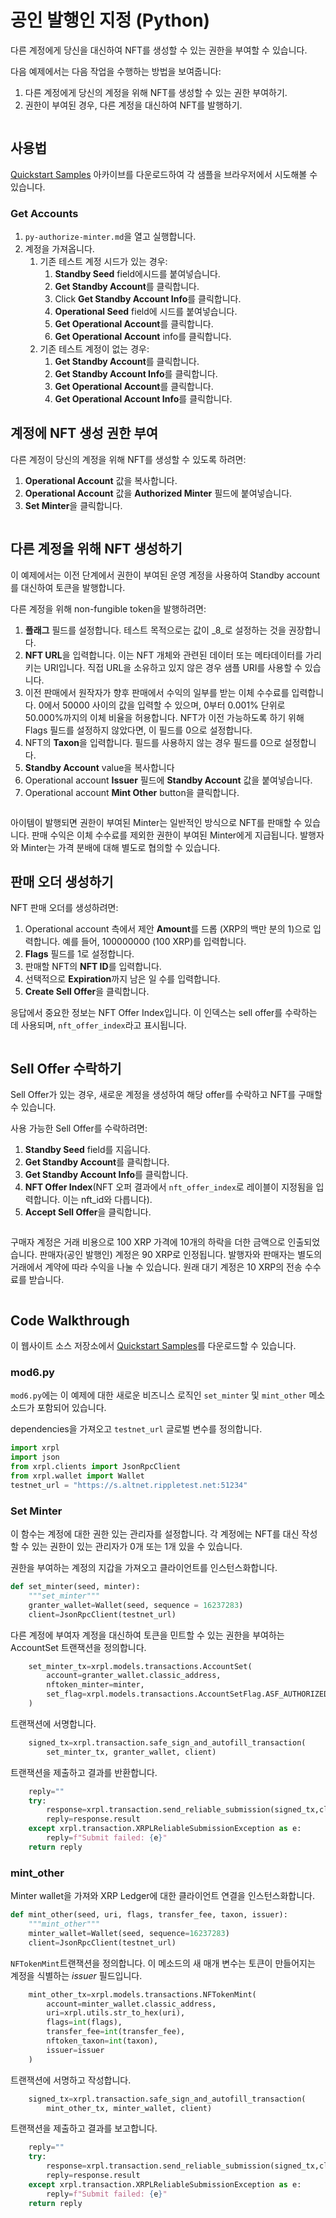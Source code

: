 # 공인 발행인 지정 (Python)

다른 계정에게 당신을 대신하여 NFT를 생성할 수 있는 권한을 부여할 수 있습니다.

다음 예제에서는 다음 작업을 수행하는 방법을 보여줍니다:

1. 다른 계정에게 당신의 계정을 위해 NFT를 생성할 수 있는 권한 부여하기.&#x20;
2. 권한이 부여된 경우, 다른 계정을 대신하여 NFT를 발행하기.&#x20;

<figure><img src="https://xrpl.org/img/quickstart-py30.png" alt=""><figcaption></figcaption></figure>

## 사용법 <a href="#usage" id="usage"></a>

[Quickstart Samples](https://github.com/XRPLF/xrpl-dev-portal/tree/master/content/\_code-samples/quickstart/py) 아카이브를 다운로드하여 각 샘플을 브라우저에서 시도해볼 수 있습니다.

### Get Accounts <a href="#get-accounts" id="get-accounts"></a>

1. `py-authorize-minter.md`을 열고 실행합니다.
2. 계정을 가져옵니다.
   1. 기존 테스트 계정 시드가 있는 경우:
      1. **Standby Seed** field에시드를 붙여넣습니다.
      2. **Get Standby Account**를 클릭합니다.
      3. Click **Get Standby Account Info**를 클릭합니다.
      4. **Operational Seed** field에 시드를 붙여넣습니다.
      5. **Get Operational Account**를 클릭합니다.
      6. **Get Operational Account** info를 클릭합니다.
   2. 기존 테스트 계정이 없는 경우:
      1. **Get Standby Account**를 클릭합니다.
      2. **Get Standby Account Info**를 클릭합니다.
      3. **Get Operational Account**를 클릭합니다.
      4. **Get Operational Account Info**를 클릭합니다.

## 계정에 NFT 생성 권한 부여

다른 계정이 당신의 계정을 위해 NFT를 생성할 수 있도록 하려면:

1. **Operational Account** 값을 복사합니다.&#x20;
2. **Operational Account** 값을 **Authorized Minter** 필드에 붙여넣습니다.&#x20;
3. **Set Minter**을 클릭합니다.&#x20;

<figure><img src="https://xrpl.org/img/quickstart-py31.png" alt=""><figcaption></figcaption></figure>

## 다른 계정을 위해 NFT 생성하기&#x20;

이 예제에서는 이전 단계에서 권한이 부여된 운영 계정을 사용하여 Standby account를 대신하여 토큰을 발행합니다.

다른 계정을 위해 non-fungible token을 발행하려면:

1. **플래그** 필드를 설정합니다. 테스트 목적으로는 값이 _8_로 설정하는 것을 권장합니다.&#x20;
2. **NFT URL**을 입력합니다. 이는 NFT 개체와 관련된 데이터 또는 메타데이터를 가리키는 URI입니다. 직접 URL을 소유하고 있지 않은 경우 샘플 URI를 사용할 수 있습니다.&#x20;
3. 이전 판매에서 원작자가 향후 판매에서 수익의 일부를 받는 이체 수수료를 입력합니다. 0에서 50000 사이의 값을 입력할 수 있으며, 0부터 0.001% 단위로 50.000%까지의 이체 비율을 허용합니다. NFT가 이전 가능하도록 하기 위해 Flags 필드를 설정하지 않았다면, 이 필드를 0으로 설정합니다.&#x20;
4. NFT의 **Taxon**을 입력합니다. 필드를 사용하지 않는 경우 필드를 0으로 설정합니다.
5. **Standby Account** value을 복사합니다
6. Operational account **Issuer** 필드에 **Standby Account** 값을 붙여넣습니다.
7. Operational account **Mint Other** button을 클릭합니다.

<figure><img src="https://xrpl.org/img/quickstart-py32.png" alt=""><figcaption></figcaption></figure>

아이템이 발행되면 권한이 부여된 Minter는 일반적인 방식으로 NFT를 판매할 수 있습니다. 판매 수익은 이체 수수료를 제외한 권한이 부여된 Minter에게 지급됩니다. 발행자와 Minter는 가격 분배에 대해 별도로 협의할 수 있습니다.

## 판매 오더 생성하기&#x20;

NFT 판매 오더를 생성하려면:

1. Operational account 측에서 제안 **Amount**를 드롭 (XRP의 백만 분의 1)으로 입력합니다. 예를 들어, 100000000 (100 XRP)를 입력합니다.&#x20;
2. **Flags** 필드를 1로 설정합니다.&#x20;
3. 판매할 NFT의 **NFT ID**를 입력합니다.&#x20;
4. 선택적으로 **Expiration**까지 남은 일 수를 입력합니다.&#x20;
5. **Create Sell Offer**을 클릭합니다.&#x20;

응답에서 중요한 정보는 NFT Offer Index입니다. 이 인덱스는 sell offer를 수락하는 데 사용되며, `nft_offer_index`라고 표시됩니다.

<figure><img src="https://xrpl.org/img/quickstart-py33.png" alt=""><figcaption></figcaption></figure>

## Sell Offer 수락하기

Sell Offer가 있는 경우, 새로운 계정을 생성하여 해당 offer를 수락하고 NFT를 구매할 수 있습니다.

사용 가능한 Sell Offer를 수락하려면:

1. **Standby Seed** field를 지웁니다.
2. **Get Standby Account**를 클릭합니다.&#x20;
3. **Get Standby Account Info**를 클릭합니다.
4. **NFT Offer Index**(NFT 오퍼 결과에서 `nft_offer_index`로 레이블이 지정됨을 입력합니다. 이는 nft\_id와 다릅니다).
5. **Accept Sell Offer**을 클릭합니다.

<figure><img src="https://xrpl.org/img/quickstart-py34.png" alt=""><figcaption></figcaption></figure>

구매자 계정은 거래 비용으로 100 XRP 가격에 10개의 하락을 더한 금액으로 인출되었습니다. 판매자(공인 발행인) 계정은 90 XRP로 인정됩니다. 발행자와 판매자는 별도의 거래에서 계약에 따라 수익을 나눌 수 있습니다. 원래 대기 계정은 10 XRP의 전송 수수료를 받습니다.

<figure><img src="https://xrpl.org/img/quickstart-py35.png" alt=""><figcaption></figcaption></figure>

## Code Walkthrough <a href="#code-walkthrough" id="code-walkthrough"></a>

이 웹사이트 소스 저장소에서 [Quickstart Samples](https://github.com/XRPLF/xrpl-dev-portal/tree/master/content/\_code-samples/quickstart/py)를 다운로드할 수 있습니다.

### mod6.py <a href="#mod6py" id="mod6py"></a>

`mod6.py`에는 이 예제에 대한 새로운 비즈니스 로직인 `set_minter` 및 `mint_other` 메소소드가 포함되어 있습니다.

dependencies을 가져오고 `testnet_url` 글로벌 변수를 정의합니다.

```python
import xrpl 
import json
from xrpl.clients import JsonRpcClient
from xrpl.wallet import Wallet
testnet_url = "https://s.altnet.rippletest.net:51234"
```

### Set Minter <a href="#set-minter" id="set-minter"></a>

이 함수는 계정에 대한 권한 있는 관리자를 설정합니다. 각 계정에는 NFT를 대신 작성할 수 있는 권한이 있는 관리자가 0개 또는 1개 있을 수 있습니다.

권한을 부여하는 계정의 지갑을 가져오고 클라이언트를 인스턴스화합니다.

```python
def set_minter(seed, minter):
    """set_minter"""
    granter_wallet=Wallet(seed, sequence = 16237283)
    client=JsonRpcClient(testnet_url)
```

다른 계정에 부여자 계정을 대신하여 토큰을 민트할 수 있는 권한을 부여하는 AccountSet 트랜잭션을 정의합니다.

```python
    set_minter_tx=xrpl.models.transactions.AccountSet(
        account=granter_wallet.classic_address,
        nftoken_minter=minter,
        set_flag=xrpl.models.transactions.AccountSetFlag.ASF_AUTHORIZED_NFTOKEN_MINTER
    )    
```

트랜잭션에 서명합니다.

```python
    signed_tx=xrpl.transaction.safe_sign_and_autofill_transaction(
        set_minter_tx, granter_wallet, client)
```

트랜잭션을 제출하고 결과를 반환합니다.

```python
    reply=""
    try:
        response=xrpl.transaction.send_reliable_submission(signed_tx,client)
        reply=response.result
    except xrpl.transaction.XRPLReliableSubmissionException as e:
        reply=f"Submit failed: {e}"
    return reply
```

### mint\_other <a href="#mint_other" id="mint_other"></a>

Minter wallet을 가져와 XRP Ledger에 대한 클라이언트 연결을 인스턴스화합니다.

```python
def mint_other(seed, uri, flags, transfer_fee, taxon, issuer):
    """mint_other"""
    minter_wallet=Wallet(seed, sequence=16237283)
    client=JsonRpcClient(testnet_url)
```

`NFTokenMint`트랜잭션을 정의합니다. 이 메소드의 새 매개 변수는 토큰이 만들어지는 계정을 식별하는 _issuer_ 필드입니다.

```python
    mint_other_tx=xrpl.models.transactions.NFTokenMint(
        account=minter_wallet.classic_address,
        uri=xrpl.utils.str_to_hex(uri),
        flags=int(flags),
        transfer_fee=int(transfer_fee),
        nftoken_taxon=int(taxon),
        issuer=issuer
    )
```

트랜잭션에 서명하고 작성합니다.

```python
    signed_tx=xrpl.transaction.safe_sign_and_autofill_transaction(
        mint_other_tx, minter_wallet, client)
```

트랜잭션을 제출하고 결과를 보고합니다.

```python
    reply=""
    try:
        response=xrpl.transaction.send_reliable_submission(signed_tx,client)
        reply=response.result
    except xrpl.transaction.XRPLReliableSubmissionException as e:
        reply=f"Submit failed: {e}"
    return reply
```
